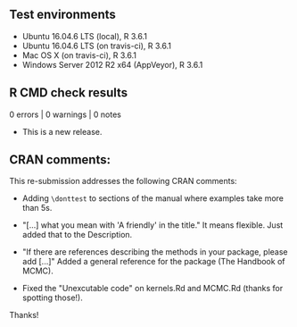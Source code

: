 ## Test environments

* Ubuntu 16.04.6 LTS (local), R 3.6.1
* Ubuntu 16.04.6 LTS (on travis-ci), R 3.6.1
* Mac OS X (on travis-ci), R 3.6.1
* Windows Server 2012 R2 x64 (AppVeyor), R 3.6.1

## R CMD check results

0 errors | 0 warnings | 0 notes

* This is a new release.

## CRAN comments:

This re-submission addresses the following CRAN comments:

* Adding `\donttest` to sections of the manual where examples take more than 5s.

* "[...] what you mean with 'A friendly' in the title." It means flexible. Just
  added that to the Description.

* "If there are references describing the methods in your package, please add [...]"
  Added a general reference for the package (The Handbook of MCMC).

* Fixed the "Unexcutable code" on kernels.Rd and MCMC.Rd (thanks for spotting
  those!).

Thanks!


